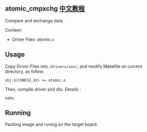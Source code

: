 atomic_cmpxchg [中文教程](https://biscuitos.github.io/blog/ATOMIC_atomic_cmpxchg/)
----------------------------------

Compare and exchange data.

Context:

* Driver Files: atomic.c

## Usage

Copy Driver Files into `/drivers/xxx/`, and modify Makefile on current 
directory, as follow:

```
obj-$(CONFIG_XX) += atomic.o
```

Then, compile driver and dts. Details :

```
make
```

## Running

Packing image and runing on the target board.
